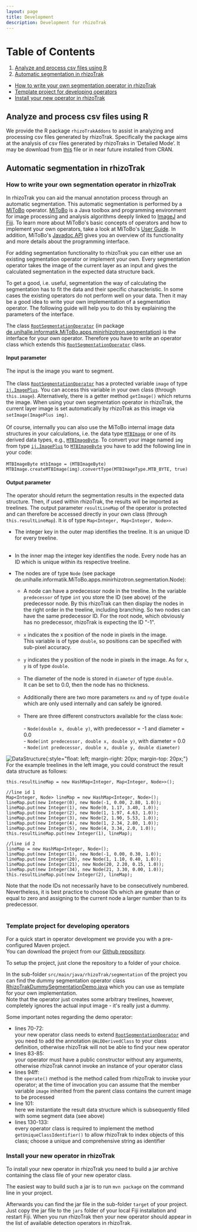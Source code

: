 ```yaml
---
layout: page
title: Development
description: Development for rhizoTrak
---
```


# Table of Contents
1.  [Analyze and process csv files using R](#Rpackage)
2.  [Automatic segmentation in rhizoTrak](#segment)
- [How to write your own segmentation operator in rhizoTrak](#write)
- [Template project for developing operators](#project)
- [Install your new operator in rhizoTrak](#install)

## Analyze and process csv files using R<a name="Rpackage">

We provide the R package `rhizoTrakAddons` to assist  in analyzing and processing csv files generated by rhizoTrak.
Specifically the package aims at the analysis of csv files generated by rhizoTraks in ’Detailed Mode’. 
It may be download from [this](../assets/rhizoTrakAddons_1.0.tar.gz) 
file or in near future installed from CRAN.

## Automatic segmentation in rhizoTrak<a name="segment">

### How to write your own segmentation operator in rhizoTrak<a name="write"></a>

In rhizoTrak you can aid the manual annotation process through an automatic
segmentation. This automatic segmentation is performed by a [MiToBo](https://mitobo.informatik.uni-halle.de) operator.
[MiToBo](https://mitobo.informatik.uni-halle.de) is a Java toolbox and programming environment for image processing and
analysis algorithms deeply linked to [ImageJ](https://imagej.net/Welcome) and [Fiji](http://fiji.sc/).
To learn more about MiToBo's basic concepts of operators and how to implement your own operators, take a look at
MiToBo's [User Guide](http://www.informatik.uni-halle.de/mitobo/downloads/manual/MiToBoManual.pdf).
In addition, MiToBo's [Javadoc API](http://www.informatik.uni-halle.de/mitobo/api/index.html)
gives you an overview of its functionality
and more details about the programming interface.

For adding segmentation functionality to rhizoTrak you can
either use an existing segmentation operator or implement your own. Every 
segmentation operator takes the image of the current layer as an input and gives
the calculated segmentation in the expected data structure back.

To get a good, i.e. useful, segmentation the way of calculating the segmentation
has to fit the data and their specific characteristic. In some cases the 
existing operators do not perform well on your data. Then it may be a good idea
to write your own implementation of a segmentation operator. The following
guide will help you to do this by explaining the parameters of the interface.
 
The class [`RootSegmentationOperator`](http://mitobo.informatik.uni-halle.de/api/de/unihalle/informatik/MiToBo/apps/minirhizotron/segmentation/RootSegmentationOperator.html) (in package [de.unihalle.informatik.MiToBo.apps.minirhizotron.segmentation](http://mitobo.informatik.uni-halle.de/api/de/unihalle/informatik/MiToBo/apps/minirhizotron/segmentation/package-summary.html))
is the interface for your own operator. Therefore you have to write an operator class which extends this
[`RootSegmentationOperator`](http://mitobo.informatik.uni-halle.de/api/de/unihalle/informatik/MiToBo/apps/minirhizotron/segmentation/RootSegmentationOperator.html) class.

#### Input parameter
The input is the image you want to segment.<br><br>The class [`RootSegmentationOperator`](http://mitobo.informatik.uni-halle.de/api/de/unihalle/informatik/MiToBo/apps/minirhizotron/segmentation/RootSegmentationOperator.html)
has a protected variable `image` of type
[`ij.ImagePlus`](https://imagej.nih.gov/ij/developer/api/ij/ImagePlus.html).
You can access this variable in your own class (through `this.image`).
Alternatively, there is a getter method `getImage()` which returns the image.
When using your own segmentation operator in rhizoTrak, the current layer image is set automatically by rhizoTrak
as this image via `setImage(ImagePlus img)`.<br><br>
Of course, internally you can also use the MiToBo internal image data structures in your calculations, i.e.
the data type
[`MTBImage`](http://mitobo.informatik.uni-halle.de/api/de/unihalle/informatik/MiToBo/core/datatypes/images/MTBImage.html)
or one of its derived data types, e.g.,
[`MTBImageByte`](http://mitobo.informatik.uni-halle.de/api/de/unihalle/informatik/MiToBo/core/datatypes/images/MTBImageByte.html).
To convert your image named `img` from type [`ij.ImagePlus`](https://imagej.nih.gov/ij/developer/api/ij/ImagePlus.html) to
[`MTBImageByte`](http://mitobo.informatik.uni-halle.de/api/de/unihalle/informatik/MiToBo/core/datatypes/images/MTBImageByte.html) you have to add the 
following line in your code:<br><br>
```MTBImageByte mtbImage = (MTBImageByte) MTBImage.createMTBImage(img).convertType(MTBImageType.MTB_BYTE, true)```

#### Output parameter
The operator should return the segmentation results in the expected data 
structure. Then, if used within rhizoTrak, the results will be imported as
treelines. The output 
parameter `resultLineMap` of the operator is protected and can therefore be accessed directly in 
your own class (through `this.resultLineMap`). It is of type `Map<Integer, Map<Integer, Node>>`.

* The integer key in the outer map identifies the treeline. It is an unique
		ID for every treeline.<br><br>
* In the inner map the integer key identifies the node. Every node has an
	     	ID which is unique within its respective treeline. 
* The nodes are of type `Node` (see package 
		de.unihalle.informatik.MiToBo.apps.minirhizotron.segmentation.Node):

  * A node can have a predecessor node in the treeline. In the variable 
			`predecessor` of type `int` you store
			the ID (see above) of the predecessor node. By this rhizoTrak can then 
			display the nodes in the right order in the treeline, including
			branching. So two nodes can have the same predecessor ID. For the
			root node, which obviously has no predecessor, rhizoTrak is expecting
			the ID "-1".<br><br>
  * `x` indicates the x position of the node in pixels in the image. <br>This
			variable is of type `double`, so positions can be specified with sub-pixel accuracy.<br><br>
  * `y` indicates the y position of the node in pixels in the image. As
			 	for `x`, `y` is of type `double`.<br><br>
  * The diameter of the node is stored in `diameter` of type `double`. <br>
			It can be set to 0.0, then the node has no thickness.<br><br>
  * Additionally there are two more parameters `nx` and `ny` of type `double`
			which are only used internally and can safely be ignored.<br><br>
  * There are three different constructors available for the class `Node`:<br><br>
		  	- `Node(double x, double y)`, with predecessor = -1 and diameter = 0.0 <br>
		 	- `Node(int predecessor, double x, double y)`, with diameter = 0.0<br>
		 	- `Node(int predecessor, double x, double y, double diameter)`
		 	
![DataStructure](../assets/dataStructure/result_data_structure_transparent.png){:style="float: left; margin-right: 20px; margin-top: 20px;"}
For the example treelines in the left image, you could construct the result data structure as follows:<br>
~~~~
this.resultLineMap = new HashMap<Integer, Map<Integer, Node>>();

//line id 1
Map<Integer, Node> lineMap = new HashMap<Integer, Node>();
lineMap.put(new Integer(0), new Node(-1, 0.00, 2.80, 1.0));
lineMap.put(new Integer(1), new Node(0, 1.17, 3.40, 1.0));
lineMap.put(new Integer(2), new Node(1, 1.97, 4.63, 1.0));
lineMap.put(new Integer(3), new Node(2, 1.90, 5.53, 1.0));
lineMap.put(new Integer(4), new Node(1, 2.34, 2.80, 1.0));
lineMap.put(new Integer(5), new Node(4, 3.34, 2.0, 1.0));
this.resultLineMap.put(new Integer(1), lineMap);

//line id 2
lineMap = new HashMap<Integer, Node>();
lineMap.put(new Integer(1), new Node(-1, 0.00, 0.30, 1.0));
lineMap.put(new Integer(20), new Node(1, 1.10, 0.40, 1.0));
lineMap.put(new Integer(21), new Node(20, 2.20, 0.15, 1.0));
lineMap.put(new Integer(34), new Node(21, 3.30, 0.00, 1.0));
this.resultLineMap.put(new Integer(2), lineMap);
~~~~
Note that the node IDs not necessarily have to be consecutively numbered. Nevertheless, it is best practice to choose IDs which are greater than or equal to zero and assigning to the current node a larger number than to its predecessor.   
<br>

### Template project for developing operators <a name="project"></a>

For a quick start in operator development we provide you with a pre-configured Maven project.<br>
You can download the project from our [Github repository](https://github.com/prbio-hub/rhizoTrak-segmentationOperatorDemo).

To setup the project, just clone the repository to a folder of your choice.

In the sub-folder `src/main/java/rhizoTrak/segmentation` of the project you can find the dummy segmentation operator class
[RhizoTrakDummySegmentationDemo.java](https://github.com/prbio-hub/rhizoTrak-segmentationOperatorDemo/blob/master/src/main/java/rhizoTrak/segmentation/RhizoTrakDummySegmentationDemo.java) which you can use as template for your own implementation.<br>
Note that the operator just creates some arbitrary treelines, however, completely ignores the actual input image - it's really just a dummy.

Some important notes regarding the demo operator:
* lines 70-72:<br> your new operator class needs to extend [`RootSegmentationOperator`](http://mitobo.informatik.uni-halle.de/api/de/unihalle/informatik/MiToBo/apps/minirhizotron/segmentation/RootSegmentationOperator.html) and you need to add the annotation `@ALDDerivedClass` to your class definition, otherwise rhizoTrak will not be able to find your new operator
* lines 83-85:<br> your operator must have a public constructor without any arguments, otherwise rhizoTrak cannot invoke an instance of your operator class
* lines 94ff:<br> the `operate()` method is the method called from rhizoTrak to invoke your operator; at the time of invocation you can assume that the member variable `image` inherited from the parent class contains the current image to be processed
* line 101:<br> here we instantiate the result data structure which is subsequently filled with some segment data (see above)
* lines 130-133:<br> every operator class is required to implement the method `getUniqueClassIdentifier()` to allow rhizoTrak to index objects of this class; choose a unique and comprehensive string as identifier

### Install your new operator in rhizoTrak <a name="install"></a>
To install your new operator in rhizoTrak you need to build a jar archive containing the class file of your new operator class.<br>

The easiest way to build such a jar is to run `mvn package` on the command line in your project.<br>

Afterwards you can find the jar file in the sub-folder `target` of your project. Just copy the jar file to the `jars` folder of your local Fiji installation and restart Fiji. When you run rhizoTrak then your new operator should appear in the list of available detection operators in rhizoTrak.
